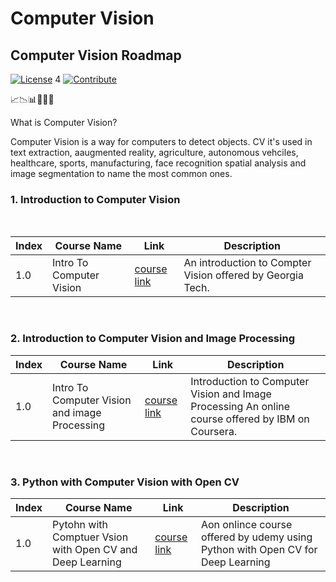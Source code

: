 # Computer Vision


## Computer Vision Roadmap 

[![License](https://img.shields.io/badge/License-CC0%201.0%20Universal-brightgreen.svg?style=flat-square)](https://github.com/66daysofdata/License)
4
[![Contribute](https://img.shields.io/badge/PRs-Contributions%20are%20Welcome-blue.svg?style=flat-square)](https://github.com/66daysofdata/Welcome-to-the-community)


📈📉📊🧡💛💚

 

What is Computer Vision?

Computer Vision is a way for computers to detect objects.  CV it's used in text extraction, aaugmented reality, agriculture, autonomous vehciles, healthcare, sports, manufacturing, face recognition spatial analysis and image segmentation to name the most common ones. 





### 1. Introduction to Computer Vision 

<br>

| Index |  Course Name	| Link | Description |
| ----- | ------------------- | ----| ------------ |
| 1.0 | Intro To Computer Vision | [course link](https://www.udacity.com/course/introduction-to-computer-vision--ud810)| An introduction to Compter Vision offered by Georgia Tech. |

<br>

### 2. Introduction to Computer Vision and Image Processing

| Index |  Course Name	| Link | Description |
| ----- | ------------------- | ----| ------------ |
| 1.0 | Intro To Computer Vision and image Processing | [course link](https://www.coursera.org/learn/introduction-computer-vision-watson-opencv)| Introduction to Computer Vision and Image Processing An online course offered by IBM on Coursera. |


<br>

### 3. Python with Computer Vision with Open CV 

| Index |  Course Name	| Link | Description |
| ----- | ------------------- | ----| ------------ |
| 1.0 | Pytohn with Comptuer Vsion with Open CV and Deep Learning | [course link](https://www.udemy.com/course/python-for-computer-vision-with-opencv-and-deep-learning/)| Aon onlince course offered by udemy using Python with Open CV for Deep Learning |










